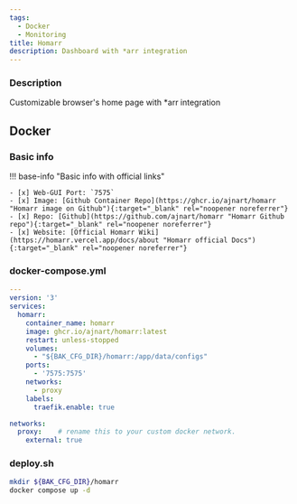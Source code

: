 ```yaml
---
tags:
  - Docker
  - Monitoring
title: Homarr
description: Dashboard with *arr integration
---
```

### Description

Customizable browser's home page with *arr integration

## Docker

### Basic info

!!! base-info "Basic info with official links"

    - [x] Web-GUI Port: `7575`
    - [x] Image: [Github Container Repo](https://ghcr.io/ajnart/homarr "Homarr image on Github"){:target="_blank" rel="noopener noreferrer"}
    - [x] Repo: [Github](https://github.com/ajnart/homarr "Homarr Github repo"){:target="_blank" rel="noopener noreferrer"}
    - [x] Website: [Official Homarr Wiki](https://homarr.vercel.app/docs/about "Homarr official Docs"){:target="_blank" rel="noopener noreferrer"}

### docker-compose.yml

```yaml
---
version: '3'
services:
  homarr:
    container_name: homarr
    image: ghcr.io/ajnart/homarr:latest
    restart: unless-stopped
    volumes:
      - "${BAK_CFG_DIR}/homarr:/app/data/configs"
    ports:
      - '7575:7575'
    networks:
      - proxy
    labels:
      traefik.enable: true

networks:
  proxy:    # rename this to your custom docker network.
    external: true
```

### deploy.sh

```bash
mkdir ${BAK_CFG_DIR}/homarr
docker compose up -d
```